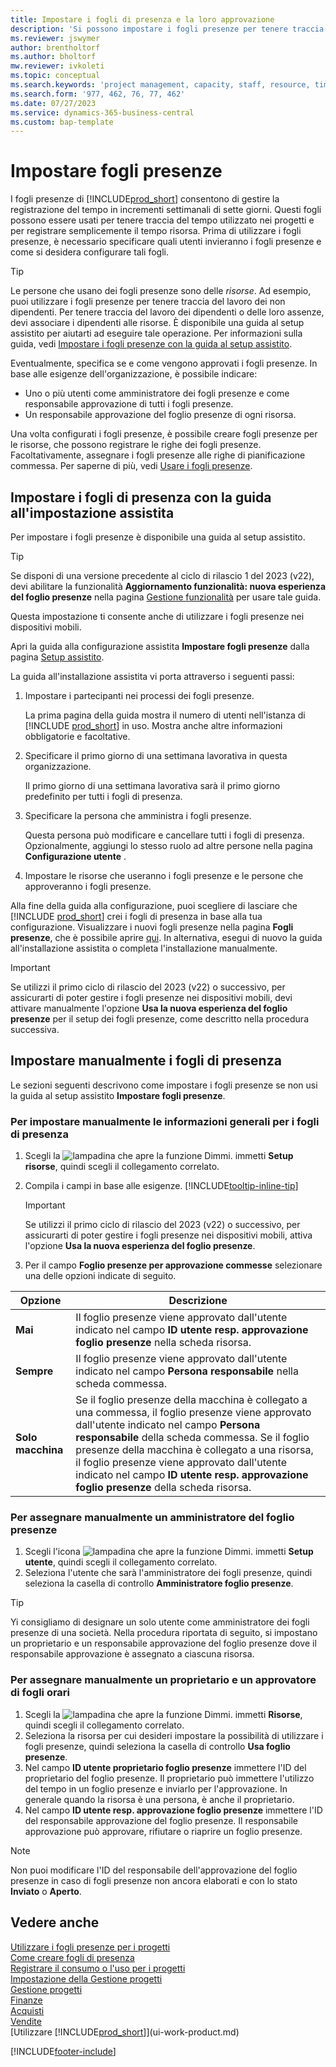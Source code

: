 ```yaml
---
title: Impostare i fogli di presenza e la loro approvazione
description: 'Si possono impostare i fogli presenze per tenere traccia del tempo utilizzato per attività e progetti al fine di semplificare la gestione dei progetti, i processi relativi al personale e la gestione della capacità'
ms.reviewer: jswymer
author: brentholtorf
ms.author: bholtorf
mw.reviewer: ivkoleti
ms.topic: conceptual
ms.search.keywords: 'project management, capacity, staff, resource, time sheet'
ms.search.form: '977, 462, 76, 77, 462'
ms.date: 07/27/2023
ms.service: dynamics-365-business-central
ms.custom: bap-template
---
```

# Impostare fogli presenze

I fogli presenze di [!INCLUDE[prod_short](includes/prod_short.md)] consentono di gestire la registrazione del tempo in incrementi settimanali di sette giorni. Questi fogli possono essere usati per tenere traccia del tempo utilizzato nei progetti e per registrare semplicemente il tempo risorsa. Prima di utilizzare i fogli presenze, è necessario specificare quali utenti invieranno i fogli presenze e come si desidera configurare tali fogli.  

> [!TIP]
> Le persone che usano dei fogli presenze sono delle *risorse*. Ad esempio, puoi utilizzare i fogli presenze per tenere traccia del lavoro dei non dipendenti. Per tenere traccia del lavoro dei dipendenti o delle loro assenze, devi associare i dipendenti alle risorse. È disponibile una guida al setup assistito per aiutarti ad eseguire tale operazione. Per informazioni sulla guida, vedi [Impostare i fogli presenze con la guida al setup assistito](#set-up-time-sheets-with-the-assisted-setup-guide).  

Eventualmente, specifica se e come vengono approvati i fogli presenze. In base alle esigenze dell'organizzazione, è possibile indicare:

* Uno o più utenti come amministratore dei fogli presenze e come responsabile approvazione di tutti i fogli presenze.
* Un responsabile approvazione del foglio presenze di ogni risorsa.

Una volta configurati i fogli presenze, è possibile creare fogli presenze per le risorse, che possono registrare le righe dei fogli presenze. Facoltativamente, assegnare i fogli presenze alle righe di pianificazione commessa. Per saperne di più, vedi [Usare i fogli presenze](projects-how-use-time-sheets.md).  

## Impostare i fogli di presenza con la guida all'impostazione assistita

Per impostare i fogli presenze è disponibile una guida al setup assistito.  

> [!TIP]
> Se disponi di una versione precedente al ciclo di rilascio 1 del 2023 (v22), devi abilitare la funzionalità **Aggiornamento funzionalità: nuova esperienza del foglio presenze** nella pagina [Gestione funzionalità](https://businesscentral.dynamics.com/?page=2610) per usare tale guida.
>
> Questa impostazione ti consente anche di utilizzare i fogli presenze nei dispositivi mobili.

Apri la guida alla configurazione assistita **Impostare fogli presenze** dalla pagina [Setup assistito](https://businesscentral.dynamics.com/?page=1801).

La guida all'installazione assistita vi porta attraverso i seguenti passi:

1. Impostare i partecipanti nei processi dei fogli presenze.

    La prima pagina della guida mostra il numero di utenti nell'istanza di [!INCLUDE [prod_short](includes/prod_short.md)] in uso. Mostra anche altre informazioni obbligatorie e facoltative.  
2. Specificare il primo giorno di una settimana lavorativa in questa organizzazione.

    Il primo giorno di una settimana lavorativa sarà il primo giorno predefinito per tutti i fogli di presenza.
3. Specificare la persona che amministra i fogli presenze.

    Questa persona può modificare e cancellare tutti i fogli di presenza. Opzionalmente, aggiungi lo stesso ruolo ad altre persone nella pagina **Configurazione utente** .
4. Impostare le risorse che useranno i fogli presenze e le persone che approveranno i fogli presenze.

Alla fine della guida alla configurazione, puoi scegliere di lasciare che [!INCLUDE [prod_short](includes/prod_short.md)] crei i fogli di presenza in base alla tua configurazione. Visualizzare i nuovi fogli presenze nella pagina **Fogli presenze**, che è possibile aprire [qui](https://businesscentral.dynamics.com/?page=951). In alternativa, esegui di nuovo la guida all'installazione assistita o completa l'installazione manualmente.

> [!IMPORTANT]
> Se utilizzi il primo ciclo di rilascio del 2023 (v22) o successivo, per assicurarti di poter gestire i fogli presenze nei dispositivi mobili, devi attivare manualmente l'opzione **Usa la nuova esperienza del foglio presenze** per il setup dei fogli presenze, come descritto nella procedura successiva.

## Impostare manualmente i fogli di presenza

Le sezioni seguenti descrivono come impostare i fogli presenze se non usi la guida al setup assistito **Impostare fogli presenze**.  

### Per impostare manualmente le informazioni generali per i fogli di presenza

1. Scegli la ![lampadina che apre la funzione Dimmi.](media/ui-search/search_small.png "Dimmi cosa vuoi fare") immetti **Setup risorse**, quindi scegli il collegamento correlato.  
1. Compila i campi in base alle esigenze. [!INCLUDE[tooltip-inline-tip](includes/tooltip-inline-tip_md.md)]

   > [!IMPORTANT]
   > Se utilizzi il primo ciclo di rilascio del 2023 (v22) o successivo, per assicurarti di poter gestire i fogli presenze nei dispositivi mobili, attiva l'opzione **Usa la nuova esperienza del foglio presenze**.
1. Per il campo **Foglio presenze per approvazione commesse** selezionare una delle opzioni indicate di seguito.

| Opzione | Descrizione |
| --- | --- |
| **Mai** |Il foglio presenze viene approvato dall'utente indicato nel campo **ID utente resp. approvazione foglio presenze** nella scheda risorsa. |
| **Sempre** |Il foglio presenze viene approvato dall'utente indicato nel campo **Persona responsabile** nella scheda commessa. |
| **Solo macchina** |Se il foglio presenze della macchina è collegato a una commessa, il foglio presenze viene approvato dall'utente indicato nel campo **Persona responsabile** della scheda commessa. Se il foglio presenze della macchina è collegato a una risorsa, il foglio presenze viene approvato dall'utente indicato nel campo **ID utente resp. approvazione foglio presenze** della scheda risorsa. |

### Per assegnare manualmente un amministratore del foglio presenze

1. Scegli l'icona ![lampadina che apre la funzione Dimmi.](media/ui-search/search_small.png "Dimmi cosa vuoi fare") immetti **Setup utente**, quindi scegli il collegamento correlato.  
3. Seleziona l'utente che sarà l'amministratore dei fogli presenze, quindi seleziona la casella di controllo **Amministratore foglio presenze**.  

> [!TIP]  
> Yi consigliamo di designare un solo utente come amministratore dei fogli presenze di una società. Nella procedura riportata di seguito, si impostano un proprietario e un responsabile approvazione del foglio presenze dove il responsabile approvazione è assegnato a ciascuna risorsa.  

### Per assegnare manualmente un proprietario e un approvatore di fogli orari

1. Scegli la ![lampadina che apre la funzione Dimmi.](media/ui-search/search_small.png "Dimmi cosa vuoi fare") immetti **Risorse**, quindi scegli il collegamento correlato.
2. Seleziona la risorsa per cui desideri impostare la possibilità di utilizzare i fogli presenze, quindi seleziona la casella di controllo **Usa foglio presenze**.  
3. Nel campo **ID utente proprietario foglio presenze** immettere l'ID del proprietario del foglio presenze. Il proprietario può immettere l'utilizzo del tempo in un foglio presenze e inviarlo per l'approvazione. In generale quando la risorsa è una persona, è anche il proprietario.  
4. Nel campo **ID utente resp. approvazione foglio presenze** immettere l'ID del responsabile approvazione del foglio presenze. Il responsabile approvazione può approvare, rifiutare o riaprire un foglio presenze.  

> [!NOTE]  
> Non puoi modificare l'ID del responsabile dell'approvazione del foglio presenze in caso di fogli presenze non ancora elaborati e con lo stato **Inviato** o **Aperto**.

## Vedere anche

[Utilizzare i fogli presenze per i progetti](projects-how-use-time-sheets.md)  
[Come creare fogli di presenza](projects-how-use-time-sheets.md#to-create-time-sheets)  
[Registrare il consumo o l'uso per i progetti](projects-how-record-job-usage.md)  
[Impostazione della Gestione progetti](projects-setup-projects.md)  
[Gestione progetti](projects-manage-projects.md)  
[Finanze](finance.md)  
[Acquisti](purchasing-manage-purchasing.md)  
[Vendite](sales-manage-sales.md)  
[Utilizzare [!INCLUDE[prod_short](includes/prod_short.md)]](ui-work-product.md)  

[!INCLUDE[footer-include](includes/footer-banner.md)]
